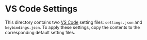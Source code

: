 # VS Code Settings

This directory contains two [VS Code](https://code.visualstudio.com) setting files: `settings.json` and `keybindings.json`. To apply these settings, copy the contents to the corresponding default setting files.
